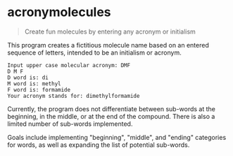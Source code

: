 # acronymolecules
> Create fun molecules by entering any acronym or initialism

This program creates a fictitious molecule name based on an entered sequence of letters, intended to be an initialism or acronym.

```shell
Input upper case molecular acronym: DMF
D M F
D word is: di
M word is: methyl
F word is: formamide
Your acronym stands for: dimethylformamide
```

Currently, the program does not differentiate between sub-words at the beginning, in the middle, or at the end of the compound. There is also a limited number of sub-words implemented.

Goals include implementing "beginning", "middle", and "ending" categories for words, as well as expanding the list of potential sub-words.
